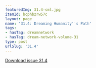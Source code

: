 ```yaml
---
featuredImg: 31.4-sml.jpg
itemId: bcphbzrw57c
layout: page
name: '31.4: Dreaming Humanity''s Path'
tags:
- hasTag: dreamnetwork
- hasTag: dream-network-volume-31
type: post
urlSlug: '31.4'
---
```

<a href="../files/pdfs/Volume_31/31.4_dreaming_humanitys_path.pdf" download="">Download issue 31.4</a>